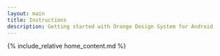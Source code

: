 ```yaml
---
layout: main
title: Instructions
description: Getting started with Orange Design System for Android
---
```


{% include_relative home_content.md %}